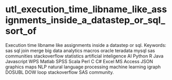# utl_execution_time_libname_like_assignments_inside_a_datastep_or_sql_sort_of
Execution time libname like assignments inside a datastep or sql.  Keywords: sas sql join merge big data analytics macros oracle teradata mysql sas communities stackoverflow statistics artificial inteligence AI Python R Java Javascript WPS Matlab SPSS Scala Perl C C# Excel MS Access JSON graphics maps NLP natural language processing machine learning igraph DOSUBL DOW loop stackoverflow SAS community.
